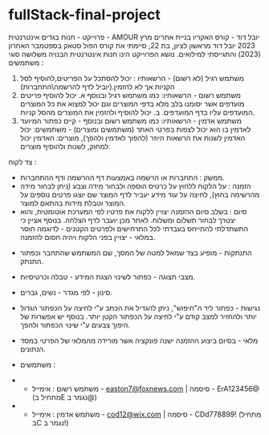 # fullStack-final-project

פרוייקט - חנות בגדים אינטרנטית - AMOUR
יובל דוד - קורס האקריו בניית אתרים מרץ 2023
יובל דוד מראשון לציון, בת 22, סיימתי את קורס הפול סטאק בספטמבר האחרון (2023) והתגייסתי למילואים.
נושא הפרוייקט הינו חנות אינטרנטית הבנויה משלושה סוגי משתמשים :
1. משתמש רגיל (לא רשום) - הרשאותיו : יכול להסתכל על הפריטים,להוסיף לסל הקניות אך לא להזמין.(יוביל לדף להרשמה\התחברות)
2. משתמש רשום - הרשאותיו: כמו משתמש רגיל ובנוסף
  א.  יכול להוסיף פריטים מועדפים אשר יסומנו בלב מלא בדפי המוצרים וגם יכול למצוא את כל המוצרים המועדפים עליו בדף המועדפים.
ב.  יכול להוסיף ולהזמין את המוצרים מהסל קניות.
3. משתמש אדמין - הרשאותיו: כמו משתמש רשום ובנוסף - קיים כפתור המיועד לאדמין בו הוא יכול לצפות בפרטי האתר (משתמשים ומוצרים) - משתמשים: יכול האדמין לשנות את הרשאות היוזר (להפוך לאדמין ולהפך), מוצרים: האדמין יכול למחוק, לשנות ולהוסיף מוצרים.

 צד לקוח :
 - ממשק : התחברות או הרשמה באמצעות דף ההרשמה ודף ההתחברות.
 - הזמנה : על הלקוח ללחוץ על כרטיס הוספה ולבחור מידה וצבע (ניתן לבחור מידה מהרשימה בחוץ), לחיצה על עוד מידע יעביר לדף המוצר שם יוצגו פרטים נוספים על המוצר וטבלת מידות בהתאם למוצר. 
 - סיום : בשלב סיום ההזמנה יצויין ללקוח את פרטיו לפי המערכת אוטומטית, והוא יצטרך לבחור תשלום ומשלוח. לאחר מכן יועבר לדף הצלחה.
   בנוסף אציין כי התשתדלתי להתייחס בעבדתי לכל התרחישים ולפרטים הקטנים - לדוגמה חוסר במלאי - יצויין בפני הלקוח ויהיה חסום להזמנה.

* התנתקות - מופיע בצד שמאל למטה של המסך, שם המשתמש שהתחבר וכפתור התנתק.
* מצבי תצוגה - כפתור לשינוי הצגת המידע - טבלה וכרטיסיות.
* סינון - לפי מגדר - נשים, גברים.
* נגישות - כפתור ליד ה"חיפוש", ניתן להגדיל את הכתב ע"י לחיצה על הכפתור הגדול יותר ולהחזיר למצב קודם ע"י לחיצה על הכפתור הקטן יותר. בנוסף יש אפשרות של היפוך צבעים ע"י שינוי הכפתור ולהפך. 
* מלאי - בסיום ביצוע ההזמנה ישנה פונקציה אשר מורידה מהמלאי של הפרטי במסד הנתונים.

* משתמשים :
* - משתמש רשום : אימייל - easton7@foxnews.com | סיסמה - ErA123456@ (מתחיל בE נגמר ב@)
* - משתמש אדמין : אימייל - cod12@wix.com | סיסמה - CDd778899! (מתחיל בC נגמר ב!)
